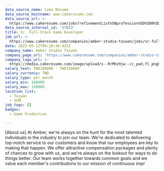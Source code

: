 ```yaml
---
data_source_name: Cake Resume
data_source_hostname: www.cakeresume.com
data_source_url: >-
  https://www.cakeresume.com/jobs?refinementList%5Bprofession%5D%5B0%5D=game-production&range%5Bsalary_range%5D%5Bmin%5D=100000
data_source_internal_id: '57823'
title: Sr. Full-Stack Game Developer
job_url: >-
  https://www.cakeresume.com/companies/amber-studio-taiwan/jobs/sr-full-stack-game-developer
date: 2023-05-12T09:20:49.033Z
company_name: Amber Studio Taiwan
company_page_url: 'https://www.cakeresume.com/companies/amber-studio-taiwan'
company_logo_url: >-
  https://media.cakeresume.com/image/upload/s--RrMhz9jw--/c_pad,fl_png8,h_200,w_200/v1649659123/bdqntuwfjixsarlepnno.png
salary_text: TWD100000 - TWD150000
salary_currency: TWD
salary_type: per_month
salary_min: 100000
salary_max: 150000
location_list:
  - Taiwan
  - 台灣
job_tags: []
badges:
  - Game Production

---
```


[About us] At Amber, we're always on the hunt for the most talented individuals in the industry to join our team. We're dedicated to delivering top-notch service to our customers and know that our employees are key to making that happen. We offer attractive compensation packages and plenty of chances to grow with us, and we're always on the lookout for ways to do things better. Our team works together towards common goals and we value each member's contributions to our mission of continuous impr